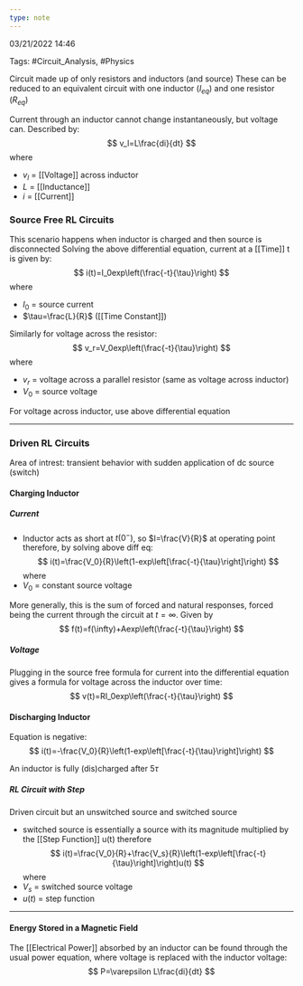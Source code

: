 ```yaml
---
type: note
---
```

03/21/2022 14:46

Tags: #Circuit_Analysis, #Physics 

Circuit made up of only resistors and inductors (and source)
These can be reduced to an equivalent circuit with one inductor ($I_{eq}$) and one resistor ($R_{eq}$)

Current through an inductor cannot change instantaneously, but voltage can. Described by:
$$
v_l=L\frac{di}{dt}
$$
where
- $v_l$ = [[Voltage]] across inductor
- $L$ = [[Inductance]]
- $i$ = [[Current]]

### Source Free RL Circuits
This scenario happens when inductor is charged and then source is disconnected
Solving the above differential equation, current at a [[Time]] t is given by:
$$
i(t)=I_0exp\left(\frac{-t}{\tau}\right)
$$
where
- $I_0$ = source current
- $\tau=\frac{L}{R}$ ([[Time Constant]])

Similarly for voltage across the resistor:
	$$
v_r=V_0exp\left(\frac{-t}{\tau}\right)
$$
where
- $v_r$ = voltage across a parallel resistor (same as voltage across inductor)
- $V_0$ = source voltage

For voltage across inductor, use above differential equation

---

### Driven RL Circuits
Area of intrest: transient behavior with sudden application of dc source (switch)

#### Charging Inductor
##### Current
- Inductor acts as short at $t(0^-)$, so $I=\frac{V}{R}$ at operating point
therefore, by solving above diff eq:
$$
i(t)=\frac{V_0}{R}\left(1-exp\left[\frac{-t}{\tau}\right]\right)
$$
where
- $V_0$ = constant source voltage

More generally, this is the sum of forced and natural responses, forced being the current through the circuit at $t=\infty$. Given by
$$
f(t)=f(\infty)+Aexp\left(\frac{-t}{\tau}\right)
$$
##### Voltage
Plugging in the source free formula for current into the differential equation gives a formula for voltage across the inductor over time:
$$
v(t)=RI_0exp\left(\frac{-t}{\tau}\right)
$$


#### Discharging Inductor
Equation is negative:
$$
i(t)=-\frac{V_0}{R}\left(1-exp\left[\frac{-t}{\tau}\right]\right)
$$

An inductor is fully (dis)charged after 5$\tau$

##### RL Circuit with Step
Driven circuit but an unswitched source and switched source
- switched source is essentially a source with its magnitude multiplied by the [[Step Function]] u(t)
therefore
$$
i(t)=\frac{V_0}{R}+\frac{V_s}{R}\left(1-exp\left[\frac{-t}{\tau}\right]\right)u(t)
$$
where
- $V_s$ = switched source voltage
- $u(t)$ = step function

---

#### Energy Stored in a Magnetic Field
The [[Electrical Power]] absorbed by an inductor can be found through the usual power equation, where voltage is replaced with the inductor voltage:
$$
P=\varepsilon L\frac{di}{dt}
$$
